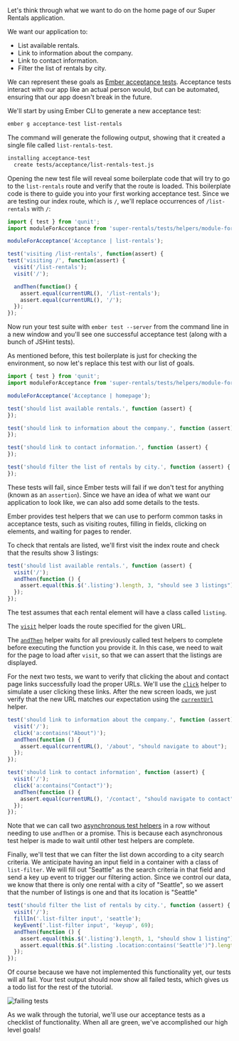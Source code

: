Let's think through what we want to do on the home page of our Super Rentals application.

We want our application to:

* List available rentals.
* Link to information about the company.
* Link to contact information.
* Filter the list of rentals by city.

We can represent these goals as [Ember acceptance tests](../../testing/acceptance/).
Acceptance tests interact with our app like an actual person would, but can be automated, ensuring that our app doesn't break in the future.

We'll start by using Ember CLI to generate a new acceptance test:

```bash
ember g acceptance-test list-rentals
```

The command will generate the following output, showing that it created a single file called `list-rentals-test`.

```bash
installing acceptance-test
  create tests/acceptance/list-rentals-test.js
```

Opening the new test file will reveal some boilerplate code that will try to go to the `list-rentals` route and verify that the route is loaded.
This boilerplate code is there to guide you into your first working acceptance test.
Since we are testing our index route, which is `/`, we'll replace occurrences of `/list-rentals` with `/`:

```javascript {data-filename="tests/acceptance/list-rentals-test.js" data-diff="-6,+7,-8,+9,-12,+13"}
import { test } from 'qunit';
import moduleForAcceptance from 'super-rentals/tests/helpers/module-for-acceptance';

moduleForAcceptance('Acceptance | list-rentals');

test('visiting /list-rentals', function(assert) {
test('visiting /', function(assert) {
  visit('/list-rentals');
  visit('/');

  andThen(function() {
    assert.equal(currentURL(), '/list-rentals');
    assert.equal(currentURL(), '/');
  });
});
```

Now run your test suite with `ember test --server` from the command line in a new window and you'll see one successful acceptance test (along with a bunch of JSHint tests).

As mentioned before, this test boilerplate is just for checking the environment, so now let's replace this test with our list of goals.

```javascript {data-filename=/tests/acceptance/list-rentals-test.js}
import { test } from 'qunit';
import moduleForAcceptance from 'super-rentals/tests/helpers/module-for-acceptance';

moduleForAcceptance('Acceptance | homepage');

test('should list available rentals.', function (assert) {
});

test('should link to information about the company.', function (assert) {
});

test('should link to contact information.', function (assert) {
});

test('should filter the list of rentals by city.', function (assert) {
});
```

These tests will fail, since Ember tests will fail if we don't test for anything
(known as an `assertion`).
Since we have an idea of what we want our application to look like, we can also add some details to the tests.

Ember provides test helpers that we can use to perform common tasks in acceptance
tests, such as visiting routes, filling in fields, clicking on elements, and
waiting for pages to render.

To check that rentals are listed, we'll first visit the index route and check that the results show 3 listings:

```javascript {data-filename=/tests/acceptance/list-rentals-test.js}
test('should list available rentals.', function (assert) {
  visit('/');
  andThen(function () {
    assert.equal(this.$('.listing').length, 3, "should see 3 listings");
  });
});
```
The test assumes that each rental element will have a class called `listing`.

The [`visit`](http://emberjs.com/api/classes/Ember.Test.html#method_visit) helper loads the route specified for the given URL.

The [`andThen`](../../testing/acceptance/#toc_wait-helpers) helper waits for all previously called test helpers to complete before executing the function you provide it.
In this case, we need to wait for the page to load after `visit`, so that we can assert that the listings are displayed.

For the next two tests, we want to verify that clicking the about and contact page links successfully load the proper URLs.
We'll use the [`click`](http://emberjs.com/api/classes/Ember.Test.html#method_click) helper to simulate a user clicking these links.
After the new screen loads, we just verify that the new URL matches our expectation using the [`currentUrl`](http://emberjs.com/api/classes/Ember.Test.html#method_currentURL) helper.

```javascript {data-filename=/tests/acceptance/list-rentals-test.js}
test('should link to information about the company.', function (assert) {
  visit('/');
  click('a:contains("About")');
  andThen(function () {
    assert.equal(currentURL(), '/about', "should navigate to about");
  });
});

test('should link to contact information', function (assert) {
  visit('/');
  click('a:contains("Contact")');
  andThen(function () {
    assert.equal(currentURL(), '/contact', "should navigate to contact");
  });
});
```
Note that we can call two [asynchronous test helpers](../../testing/acceptance/#toc_asynchronous-helpers) in a row without needing to use `andThen` or a promise.
This is because each asynchronous test helper is made to wait until other test helpers are complete.

Finally, we'll test that we can filter the list down according to a city search criteria.
We anticipate having an input field in a container with a class of `list-filter`.
We will fill out "Seattle" as the search criteria in that field and send a key up event to trigger our filtering action.
Since we control our data, we know that there is only one rental with a city of "Seattle", so we assert that the number of listings is one and that its location is "Seattle"

```javascript {data-filename=/tests/acceptance/list-rentals-test.js}
test('should filter the list of rentals by city.', function (assert) {
  visit('/');
  fillIn('.list-filter input', 'seattle');
  keyEvent('.list-filter input', 'keyup', 69);
  andThen(function () {
    assert.equal(this.$('.listing').length, 1, "should show 1 listing");
    assert.equal(this.$(".listing .location:contains('Seattle')").length, 1, "should contain 1 listing with location Seattle");
  });
});
```

Of course because we have not implemented this functionality yet, our tests will all fail.
Your test output should now show all failed tests, which gives us a todo list for the rest of the tutorial.

![failing tests](/images/acceptance-test/failed-acceptance-tests.png)

As we walk through the tutorial, we'll use our acceptance tests as a checklist of functionality.
When all are green, we've accomplished our high level goals!

